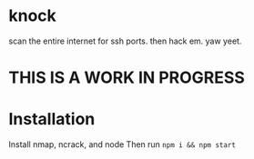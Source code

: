 # knock
scan the entire internet for ssh ports. then hack em. yaw yeet.

# THIS IS A WORK IN PROGRESS

# Installation
Install nmap, ncrack, and node
Then run `npm i && npm start`
